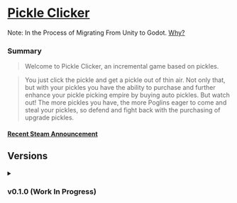 # [Pickle Clicker](https://store.steampowered.com/app/1919500/Pickle_Clicker/)

Note: In the Process of Migrating From Unity to Godot. [Why?](https://unity.com/runtime-fee)
### Summary
> Welcome to Pickle Clicker, an incremental game based on pickles.

> You just click the pickle and get a pickle out of thin air. Not only that, but with your pickles you have the ability to purchase and further enhance your pickle picking empire by buying auto pickles. 
But watch out! The more pickles you have, the more Poglins eager to come and steal your pickles, so defend and fight back with the purchasing of upgrade pickles.

#### [Recent Steam Announcement](https://store.steampowered.com/news/app/1919500/view/3691311568755355597)

## Versions
<details>
  <summary>
   <h3>v0.1.0 (Work In Progress)</h3>
  </summary>
  <details>
	<summary>
	  <h4>Added</h4>
	</summary>
	<ul>
	  <li>Pickle Button</li>
	  <li>Pickle Counter</li>
	  <li>Pickle Level</li>
	  <li>Setting Configurations</li>
	</ul>
  </details>
  <details>
	<summary>
	  <h4>Screenshots</h4>
	</summary>
	  <ul>
		<img src="https://github.com/shardzilla204/Pickle-Clicker/assets/68923531/cfd9f9b9-1910-4422-adb7-32e2dbaed48e">
		<img src="https://github.com/shardzilla204/Pickle-Clicker/assets/68923531/864ec61e-d6eb-42c4-82cd-8be175b5bf19"> 
	  </ul>
  </details>
</details>
